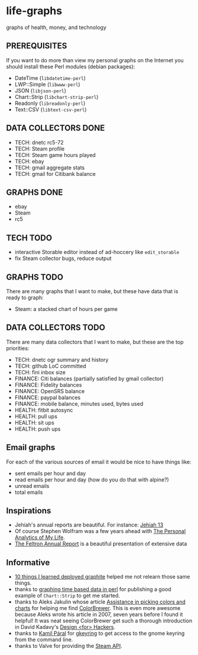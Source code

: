 life-graphs
===========

graphs of health, money, and technology

PREREQUISITES
-------------

If you want to do more than view my personal graphs on the Internet you should install these
Perl modules (debian packages):

* DateTime (`libdatetime-perl`)
* LWP::Simple (`libwww-perl`)
* JSON (`libjson-perl`)
* Chart::Strip (`libchart-strip-perl`)
* Readonly (`libreadonly-perl`)
* Text::CSV (`libtext-csv-perl`)

DATA COLLECTORS DONE
--------------------

* TECH: dnetc rc5-72
* TECH: Steam profile
* TECH: Steam game hours played
* TECH: ebay
* TECH: gmail aggregate stats
* TECH: gmail for Citibank balance

GRAPHS DONE
-----------

* ebay
* Steam
* rc5

TECH TODO
---------

* interactive Storable editor instead of ad-hoccery like `edit_storable`
* fix Steam collector bugs, reduce output

GRAPHS TODO
-----------

There are many graphs that I want to make, but these have data that is ready to graph:

* Steam: a stacked chart of hours per game

DATA COLLECTORS TODO
--------------------

There are many data collectors that I want to make, but these are the top priorities:

* TECH: dnetc ogr summary and history
* TECH: github LoC committed
* TECH: fini inbox size
* FINANCE: Citi balances (partially satisfied by gmail collector)
* FINANCE: Fidelity balances
* FINANCE: OpenSRS balance
* FINANCE: paypal balances
* FINANCE: mobile balance, minutes used, bytes used
* HEALTH: fitbit autosync
* HEALTH: pull ups
* HEALTH: sit ups
* HEALTH: push ups

Email graphs
------------

For each of the various sources of email it would be nice to have things like:

* sent emails per hour and day
* read emails per hour and day (how do you do that with alpine?)
* unread emails
* total emails

Inspirations
------------

* Jehiah's annual reports are beautiful.  For instance: [Jehiah 13](http://jehiah.cz/one-three/)
* Of course Stephen Wolfram was a few years ahead with [The Personal Analytics of My Life](http://blog.stephenwolfram.com/2012/03/the-personal-analytics-of-my-life/).
* [The Feltron Annual Report](http://feltron.com/ar12_01.html) is a beautiful presentation of extensive data

Informative
-----------

* [10 things I learned deployed graphite](http://kevinmccarthy.org/blog/2013/07/18/10-things-i-learned-deploying-graphite/) helped me not relearn those same things.
* thanks to [graphing time based data in perl](http://www.preshweb.co.uk/2011/11/graphing-time-based-data-in-perl/) for publishing a good example of `Chart::Strip` to get me started.
* thanks to Aleks Jakulin whose article [Assistance in picking colors and charts](http://andrewgelman.com/2007/11/22/assistance_in_p/) for helping me find [ColorBrewer](http://www.personal.psu.edu/cab38/ColorBrewer/ColorBrewer.html).  This is even more awesome because Aleks wrote his article in 2007, seven years before I found it helpful!  It was neat seeing ColorBrewer get such a thorough introduction in David Kadavy's [Design &lt;for> Hackers](http://smile.amazon.com/Design-Hackers-Reverse-Engineering-Beauty/dp/1119998956/ref=sr_1_1?ie=UTF8&qid=1425264168&sr=8-1&keywords=hackers+design).
* thanks to [Kamil Páral](https://github.com/kparal) for [gkeyring](https://github.com/kparal/gkeyring) to get access to the gnome keyring from the command line.
* thanks to Valve for providing the [Steam API](http://steamcommunity.com/dev).
